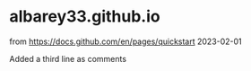 # albarey33.github.io
from https://docs.github.com/en/pages/quickstart 2023-02-01

Added a third line as comments
